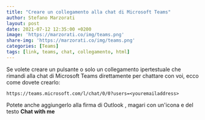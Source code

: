 ```yaml
---
title: "Creare un collegamento alla chat di Microsoft Teams"
author: Stefano Marzorati
layout: post
date: 2021-07-12 12:35:00 +0200
image: 'https://marzorati.co/img/teams.png'
share-img: 'https://marzorati.co/img/teams.png'
categories: [Teams]
tags: [link, teams, chat, collegamento, html]
---
```

Se volete creare un pulsante o solo un collegamento ipertestuale che rimandi alla chat di Microsoft Teams direttamente per chattare con voi, ecco come dovete crearlo:   

	https://teams.microsoft.com/l/chat/0/0?users=<youremailaddress>

Potete anche aggiungerlo alla firma di Outlook , magari con un'icona e del testo **Chat with me**
